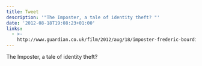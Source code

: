 ```yaml
---
title: Tweet
description: '"The Imposter, a tale of identity theft? "'
date: '2012-08-18T19:08:23+01:00'
links:
  - >-
    http://www.guardian.co.uk/film/2012/aug/18/imposter-frederic-bourdin-identity-theft?CMP=twt_gu
---
```

The Imposter, a tale of identity theft? 
